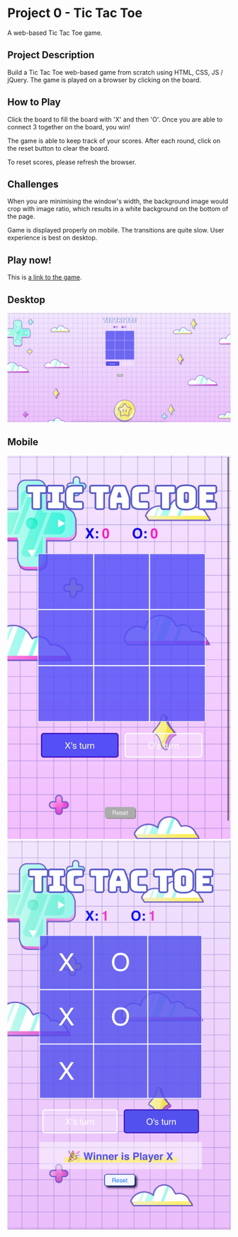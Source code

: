 # Project 0 - Tic Tac Toe 

A web-based Tic Tac Toe game.


## Project Description

Build a Tic Tac Toe web-based game from scratch using HTML, CSS, JS / jQuery. The game is played on a browser by clicking on the board. 

## How to Play
Click the board to fill the board with 'X' and then 'O'. Once you are able to connect 3 together on the board, you win! 

The game is able to keep track of your scores. After each round, click on the reset button to clear the board.

To reset scores, please refresh the browser.

## Challenges
When you are minimising the window's width, the background image would crop with image ratio, which results in a white background on the bottom of the page.

Game is displayed properly on mobile. The transitions are quite slow. User experience is best on desktop.


## Play now!
This is [a link to the game](https://kaarenliangg.github.io/Project0/).


## Desktop

![Tic Tac Toe Desktop](/css/Images/desktop.png)

## Mobile

![Tic Tac Toe Mobile 1](/css/Images/Mobile_1.jpg)
![Tic Tac Toe Mobile 2](/css/Images/Mobile_2.png)